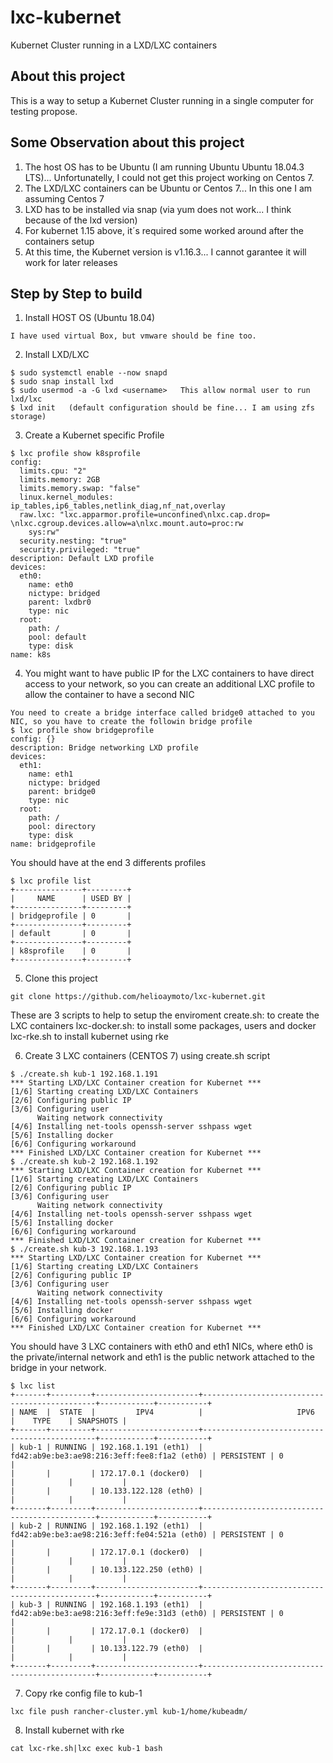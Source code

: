 # lxc-kubernet
Kubernet Cluster running in a LXD/LXC containers

## About this project
This is a way to setup a Kubernet Cluster running in a single computer for testing propose.

## Some Observation about this project
1) The host OS has to be Ubuntu (I am running Ubuntu Ubuntu 18.04.3 LTS)... Unfortunatelly, I could not get this project working on Centos 7.
2) The LXD/LXC containers can be Ubuntu or Centos 7... In this one I am assuming Centos 7
3) LXD has to be installed via snap (via yum does not work... I think because of the lxd version)
4) For kubernet 1.15 above, it´s required some worked around after the containers setup
5) At this time, the Kubernet version is v1.16.3... I cannot garantee it will work for later releases

## Step by Step to build
1) Install HOST OS (Ubuntu 18.04)
```
I have used virtual Box, but vmware should be fine too.
```
2) Install LXD/LXC
```
$ sudo systemctl enable --now snapd
$ sudo snap install lxd
$ sudo usermod -a -G lxd <username>   This allow normal user to run lxd/lxc
$ lxd init   (default configuration should be fine... I am using zfs storage)
```
3) Create a Kubernet specific Profile
```
$ lxc profile show k8sprofile
config:
  limits.cpu: "2"
  limits.memory: 2GB
  limits.memory.swap: "false"
  linux.kernel_modules: ip_tables,ip6_tables,netlink_diag,nf_nat,overlay
  raw.lxc: "lxc.apparmor.profile=unconfined\nlxc.cap.drop= \nlxc.cgroup.devices.allow=a\nlxc.mount.auto=proc:rw
    sys:rw"
  security.nesting: "true"
  security.privileged: "true"
description: Default LXD profile
devices:
  eth0:
    name: eth0
    nictype: bridged
    parent: lxdbr0
    type: nic
  root:
    path: /
    pool: default
    type: disk
name: k8s
```
4) You might want to have public IP for the LXC containers to have direct access to your network, so you can create an additional LXC profile to allow the container to have a second NIC
```
You need to create a bridge interface called bridge0 attached to you NIC, so you have to create the followin bridge profile
$ lxc profile show bridgeprofile
config: {}
description: Bridge networking LXD profile
devices:
  eth1:
    name: eth1
    nictype: bridged
    parent: bridge0
    type: nic
  root:
    path: /
    pool: directory
    type: disk
name: bridgeprofile
```
You should have at the end 3 differents profiles
```
$ lxc profile list
+---------------+---------+
|     NAME      | USED BY |
+---------------+---------+
| bridgeprofile | 0       |
+---------------+---------+
| default       | 0       |
+---------------+---------+
| k8sprofile    | 0       |
+---------------+---------+
```
5) Clone this project
```
git clone https://github.com/helioaymoto/lxc-kubernet.git
```
These are 3 scripts to help to setup the enviroment
create.sh: to create the LXC containers
lxc-docker.sh: to install some packages, users and docker
lxc-rke.sh to install kubernet using rke

6) Create 3 LXC containers (CENTOS 7) using create.sh script
```
$ ./create.sh kub-1 192.168.1.191
*** Starting LXD/LXC Container creation for Kubernet ***
[1/6] Starting creating LXD/LXC Containers
[2/6] Configuring public IP
[3/6] Configuring user
      Waiting network connectivity
[4/6] Installing net-tools openssh-server sshpass wget
[5/6] Installing docker
[6/6] Configuring workaround
*** Finished LXD/LXC Container creation for Kubernet ***
$ ./create.sh kub-2 192.168.1.192
*** Starting LXD/LXC Container creation for Kubernet ***
[1/6] Starting creating LXD/LXC Containers
[2/6] Configuring public IP
[3/6] Configuring user
      Waiting network connectivity
[4/6] Installing net-tools openssh-server sshpass wget
[5/6] Installing docker
[6/6] Configuring workaround
*** Finished LXD/LXC Container creation for Kubernet ***
$ ./create.sh kub-3 192.168.1.193
*** Starting LXD/LXC Container creation for Kubernet ***
[1/6] Starting creating LXD/LXC Containers
[2/6] Configuring public IP
[3/6] Configuring user
      Waiting network connectivity
[4/6] Installing net-tools openssh-server sshpass wget
[5/6] Installing docker
[6/6] Configuring workaround
*** Finished LXD/LXC Container creation for Kubernet ***
```
You should have 3 LXC containers with eth0 and eth1 NICs, where eth0 is the private/internal network and eth1 is the public network attached to the bridge in your network.
```
$ lxc list
+-------+---------+-----------------------+----------------------------------------------+------------+-----------+
| NAME  |  STATE  |         IPV4          |                     IPV6                     |    TYPE    | SNAPSHOTS |
+-------+---------+-----------------------+----------------------------------------------+------------+-----------+
| kub-1 | RUNNING | 192.168.1.191 (eth1)  | fd42:ab9e:be3:ae98:216:3eff:fee8:f1a2 (eth0) | PERSISTENT | 0         |
|       |         | 172.17.0.1 (docker0)  |                                              |            |           |
|       |         | 10.133.122.128 (eth0) |                                              |            |           |
+-------+---------+-----------------------+----------------------------------------------+------------+-----------+
| kub-2 | RUNNING | 192.168.1.192 (eth1)  | fd42:ab9e:be3:ae98:216:3eff:fe04:521a (eth0) | PERSISTENT | 0         |
|       |         | 172.17.0.1 (docker0)  |                                              |            |           |
|       |         | 10.133.122.250 (eth0) |                                              |            |           |
+-------+---------+-----------------------+----------------------------------------------+------------+-----------+
| kub-3 | RUNNING | 192.168.1.193 (eth1)  | fd42:ab9e:be3:ae98:216:3eff:fe9e:31d3 (eth0) | PERSISTENT | 0         |
|       |         | 172.17.0.1 (docker0)  |                                              |            |           |
|       |         | 10.133.122.79 (eth0)  |                                              |            |           |
+-------+---------+-----------------------+----------------------------------------------+------------+-----------+
```

7) Copy rke config file to kub-1
```
lxc file push rancher-cluster.yml kub-1/home/kubeadm/
```

8) Install kubernet with rke
```
cat lxc-rke.sh|lxc exec kub-1 bash
```

